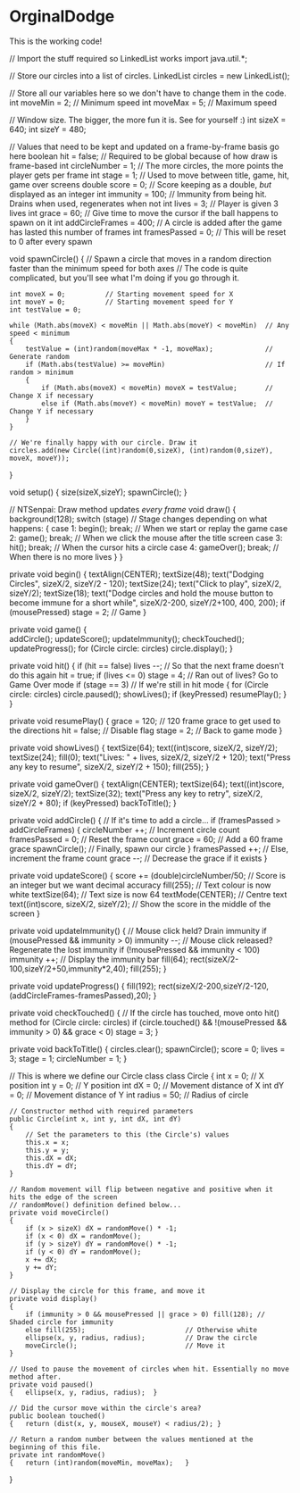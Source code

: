 OrginalDodge
============

This is the working code!



// Import the stuff required so LinkedList works
import java.util.*;

// Store our circles into a list of circles.
LinkedList<Circle> circles = new LinkedList<Circle>();

// Store all our variables here so we don't have to change them in the code.
int moveMin = 2;            // Minimum speed
int moveMax = 5;            // Maximum speed

// Window size. The bigger, the more fun it is. See for yourself :)
int sizeX = 640;
int sizeY = 480;

// Values that need to be kept and updated on a frame-by-frame basis go here
boolean hit = false;        // Required to be global because of how draw is frame-based
int circleNumber = 1;       // The more circles, the more points the player gets per frame
int stage = 1;              // Used to move between title, game, hit, game over screens
double score = 0;           // Score keeping as a double, *but* displayed as an integer
int immunity = 100;         // Immunity from being hit. Drains when used, regenerates when not
int lives = 3;              // Player is given 3 lives
int grace = 60;             // Give time to move the cursor if the ball happens to spawn on it
int addCircleFrames = 400;  // A circle is added after the game has lasted this number of frames
int framesPassed = 0;       // This will be reset to 0 after every spawn

void spawnCircle()
{
    // Spawn a circle that moves in a random direction faster than the minimum speed for both axes
    // The code is quite complicated, but you'll see what I'm doing if you go through it.

    int moveX = 0;          // Starting movement speed for X
    int moveY = 0;          // Starting movement speed for Y
    int testValue = 0;

    while (Math.abs(moveX) < moveMin || Math.abs(moveY) < moveMin)  // Any speed < minimum
    {
        testValue = (int)random(moveMax * -1, moveMax);             // Generate random
        if (Math.abs(testValue) >= moveMin)                         // If random > minimum
        {
            if (Math.abs(moveX) < moveMin) moveX = testValue;       // Change X if necessary
            else if (Math.abs(moveY) < moveMin) moveY = testValue;  // Change Y if necessary
        }
    }

    // We're finally happy with our circle. Draw it
    circles.add(new Circle((int)random(0,sizeX), (int)random(0,sizeY), moveX, moveY));
}

void setup()
{
    size(sizeX,sizeY);
    spawnCircle();
}

// NTSenpai: Draw method updates *every frame*
void draw()
{
    background(128);
    switch (stage)                  // Stage changes depending on what happens:
    {
        case 1: begin(); break;     // When we start or replay the game
        case 2: game(); break;      // When we click the mouse after the title screen
        case 3: hit(); break;       // When the cursor hits a circle
        case 4: gameOver(); break;  // When there is no more lives
    }
}

private void begin()
{
  textAlign(CENTER);
  textSize(48);
  text("Dodging Circles", sizeX/2, sizeY/2 - 120);
  textSize(24);
  text("Click to play", sizeX/2, sizeY/2);
  textSize(18);
  text("Dodge circles and hold the mouse button to become immune for a short while", sizeX/2-200, sizeY/2+100, 400, 200);
  if (mousePressed)
    stage = 2; // Game
}

private void game()
{  
    addCircle();
    updateScore();
    updateImmunity();
    checkTouched(); 
    updateProgress();
    for (Circle circle: circles) circle.display();
}

private void hit()
{
    if (hit == false) lives --;             // So that the next frame doesn't do this again
    hit = true;
    if (lives <= 0) stage = 4;              // Ran out of lives? Go to Game Over mode
    if (stage == 3)                         // If we're still in hit mode
    {
        for (Circle circle: circles) circle.paused();
        showLives();
        if (keyPressed) resumePlay();
    }
}

private void resumePlay()
{
    grace = 120;    // 120 frame grace to get used to the directions
    hit = false;   // Disable flag
    stage = 2;      // Back to game mode
}

private void showLives()
{
    textSize(64);
    text((int)score, sizeX/2, sizeY/2);
    textSize(24);
    fill(0);
    text("Lives: " + lives, sizeX/2, sizeY/2 + 120);
    text("Press any key to resume", sizeX/2, sizeY/2 + 150);
    fill(255);
}

private void gameOver()
{
    textAlign(CENTER);
    textSize(64);
    text((int)score, sizeX/2, sizeY/2);
    textSize(32);
    text("Press any key to retry", sizeX/2, sizeY/2 + 80);
    if (keyPressed) backToTitle();
}

private void addCircle()
{
    // If it's time to add a circle...
    if (framesPassed > addCircleFrames)
    {
        circleNumber ++;      // Increment circle count
        framesPassed = 0;     // Reset the frame count
        grace = 60;           // Add a 60 frame grace
        spawnCircle();        // Finally, spawn our circle
    }
    framesPassed ++;        // Else, increment the frame count
    grace --;               // Decrease the grace if it exists
}

private void updateScore()
{
    score += (double)circleNumber/50;   // Score is an integer but we want decimal accuracy
    fill(255);                          // Text colour is now white
    textSize(64);                       // Text size is now 64
    textMode(CENTER);                   // Centre text
    text((int)score, sizeX/2, sizeY/2); // Show the score in the middle of the screen
}

private void updateImmunity()
{
    // Mouse click held? Drain immunity
    if (mousePressed && immunity > 0)
        immunity --;
    // Mouse click released? Regenerate the lost immunity
    if (!mousePressed && immunity < 100)
        immunity ++;
    // Display the immunity bar
    fill(64);
    rect(sizeX/2-100,sizeY/2+50,immunity*2,40);
    fill(255);
}

private void updateProgress()
{
    fill(192);
    rect(sizeX/2-200,sizeY/2-120,(addCircleFrames-framesPassed),20);
}

private void checkTouched()
{
    // If the circle has touched, move onto hit() method
    for (Circle circle: circles)
        if (circle.touched() && !(mousePressed && immunity > 0) && grace < 0) stage = 3;
}

private void backToTitle()
{
    circles.clear();
    spawnCircle();
    score = 0;
    lives = 3;
    stage = 1;
    circleNumber = 1;
}

// This is where we define our Circle class
class Circle
{
    int x = 0;                // X position
    int y = 0;                // Y position
    int dX = 0;               // Movement distance of X
    int dY = 0;               // Movement distance of Y
    int radius = 50;          // Radius of circle
    
    // Constructor method with required parameters
    public Circle(int x, int y, int dX, int dY)
    {
        // Set the parameters to this (the Circle's) values
        this.x = x;
        this.y = y;
        this.dX = dX;
        this.dY = dY;
    }
    
    // Random movement will flip between negative and positive when it hits the edge of the screen
    // randomMove() definition defined below...
    private void moveCircle()
    {
        if (x > sizeX) dX = randomMove() * -1;
        if (x < 0) dX = randomMove();
        if (y > sizeY) dY = randomMove() * -1;
        if (y < 0) dY = randomMove();
        x += dX;
        y += dY;
    }
    
    // Display the circle for this frame, and move it
    private void display()
    {
        if (immunity > 0 && mousePressed || grace > 0) fill(128); // Shaded circle for immunity
        else fill(255);                         // Otherwise white
        ellipse(x, y, radius, radius);          // Draw the circle
        moveCircle();                           // Move it
    }
    
    // Used to pause the movement of circles when hit. Essentially no move method after.
    private void paused()
    {   ellipse(x, y, radius, radius);  }
    
    // Did the cursor move within the circle's area?
    public boolean touched()
    {   return (dist(x, y, mouseX, mouseY) < radius/2); }
    
    // Return a random number between the values mentioned at the beginning of this file.
    private int randomMove()
    {   return (int)random(moveMin, moveMax);   }
}
